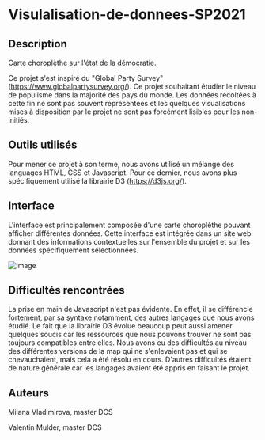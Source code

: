 # Visulalisation-de-donnees-SP2021

## Description

Carte choroplèthe sur l'état de la démocratie.

Ce projet s'est inspiré du "Global Party Survey" (https://www.globalpartysurvey.org/). Ce projet souhaitant étudier le niveau de populisme dans la majorité des pays du monde. Les données récoltées à cette fin ne sont pas souvent représentées et les quelques visualisations mises à disposition par le projet ne sont pas forcément lisibles pour les non-initiés.

## Outils utilisés

Pour mener ce projet à son terme, nous avons utilisé un mélange des languages HTML, CSS et Javascript. Pour ce dernier, nous avons plus spécifiquement utilisé la librairie D3 (https://d3js.org/).

## Interface

L'interface est principalement composée d'une carte choroplèthe pouvant afficher différentes données. Cette interface est intégrée dans un site web donnant des informations contextuelles sur l'ensemble du projet et sur les données spécifiquement sélectionnées.

![image](https://user-images.githubusercontent.com/81250250/121051520-d157c700-c7b9-11eb-9486-40e4fd563156.png)


## Difficultés rencontrées

La prise en main de Javascript n'est pas évidente. En effet, il se différencie fortement, par sa syntaxe notamment, des autres langages que nous avons étudié. Le fait que la librairie D3 évolue beaucoup peut aussi amener quelques soucis car les ressources que nous pouvons trouver ne sont pas toujours compatibles entre elles. 
Nous avons eu des difficultés au niveau des différentes versions de la map qui ne s'enlevaient pas et qui se chevauchaient, mais cela a été résolu en cours. D'autres difficultés étaient de nature générale car les langages avaient été appris en faisant le projet. 

## Auteurs

Milana Vladimirova, master DCS

Valentin Mulder, master DCS
